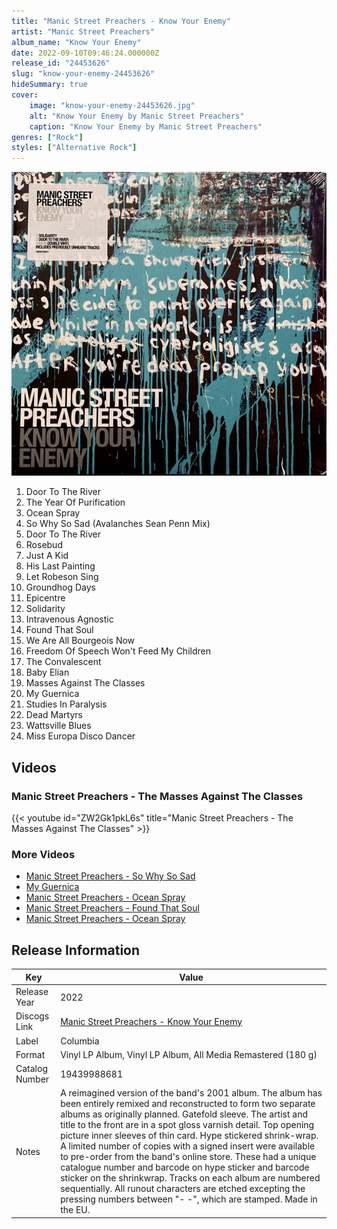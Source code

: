 ```yaml
---
title: "Manic Street Preachers - Know Your Enemy"
artist: "Manic Street Preachers"
album_name: "Know Your Enemy"
date: 2022-09-10T09:46:24.000000Z
release_id: "24453626"
slug: "know-your-enemy-24453626"
hideSummary: true
cover:
    image: "know-your-enemy-24453626.jpg"
    alt: "Know Your Enemy by Manic Street Preachers"
    caption: "Know Your Enemy by Manic Street Preachers"
genres: ["Rock"]
styles: ["Alternative Rock"]
---
```


![Know Your Enemy by Manic Street Preachers](know-your-enemy-24453626.jpg)

<!-- section break -->

1. Door To The River
2. The Year Of Purification
3. Ocean Spray
4. So Why So Sad (Avalanches Sean Penn Mix)
5. Door To The River
6. Rosebud
7. Just A Kid
8. His Last Painting
9. Let Robeson Sing
10. Groundhog Days
11. Epicentre
12. Solidarity
13. Intravenous Agnostic
14. Found That Soul
15. We Are All Bourgeois Now
16. Freedom Of Speech Won't Feed My Children
17. The Convalescent
18. Baby Elian
19. Masses Against The Classes
20. My Guernica
21. Studies In Paralysis
22. Dead Martyrs
23. Wattsville Blues
24. Miss Europa Disco Dancer

<!-- section break -->




## Videos
### Manic Street Preachers  -  The Masses Against The Classes
{{< youtube id="ZW2Gk1pkL6s" title="Manic Street Preachers  -  The Masses Against The Classes" >}}<br>

### More Videos

- [Manic Street Preachers - So Why So Sad](https://www.youtube.com/watch?v=x3i1E9N8zww)
- [My Guernica](https://www.youtube.com/watch?v=wqyOYXQY748)
- [Manic Street Preachers - Ocean Spray](https://www.youtube.com/watch?v=vUJLdC6wqno)
- [Manic Street Preachers - Found That Soul](https://www.youtube.com/watch?v=DWmtlTxvUsU)
- [Manic Street Preachers - Ocean Spray](https://www.youtube.com/watch?v=3UAjcuSVZMs)


## Release Information
|  Key           | Value                                                |
| ---------------| ---------------------------------------------------- |
| Release Year   | 2022                                   |
| Discogs Link   | [Manic Street Preachers - Know Your Enemy](https://www.discogs.com/release/24453626-Manic-Street-Preachers-Know-Your-Enemy) |
| Label          | Columbia |
| Format         | Vinyl LP Album, Vinyl LP Album, All Media Remastered (180 g) |
| Catalog Number | 19439988681 |
| Notes | A reimagined version of the band's 2001 album. The album has been entirely remixed and reconstructed to form two separate albums as originally planned.  Gatefold sleeve. The artist and title to the front are in a spot gloss varnish detail. Top opening picture inner sleeves of thin card. Hype stickered shrink-wrap.  A limited number of copies with a signed insert were available to pre-order from the band's online store. These had a unique catalogue number and barcode on hype sticker and barcode sticker on the shrinkwrap.  Tracks on each album are numbered sequentially. All runout characters are etched excepting the pressing numbers between "- -", which are stamped.  Made in the EU. |